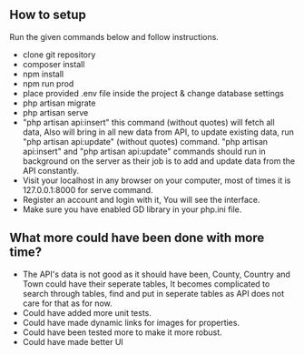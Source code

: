 
## How to setup

Run the given commands below and follow instructions.

- clone git repository
- composer install
- npm install
- npm run prod
- place provided .env file inside the project & change database settings
- php artisan migrate
- php artisan serve
- "php artisan api:insert" this command (without quotes) will fetch all data, Also will bring in all new data from API, to update existing data, run "php artisan api:update" (without quotes) command. "php artisan api:insert" and "php artisan api:update" commands should run in background on the server as their job is to add and update data from the API constantly.
- Visit your localhost in any browser on your computer, most of times it is 127.0.0.1:8000 for serve command.
- Register an account and login with it, You will see the interface.
- Make sure you have enabled GD library in your php.ini file.


## What more could have been done with more time?

- The API's data is not good as it should have been, County, Country and Town could have their seperate tables, It becomes complicated to search through tables, find and put in seperate tables as API does not care for that as for now.
- Could have added more unit tests.
- Could have made dynamic links for images for properties.
- Could have been tested more to make it more robust.
- Could have made better UI
